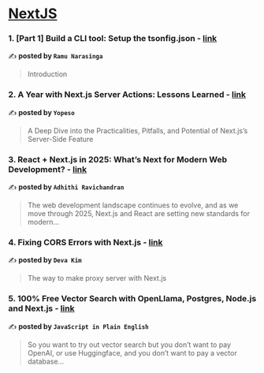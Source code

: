 
<h1><a href=https://medium.com/tag/nextjs/recommended target="_blank" rel="noopener noreferrer">NextJS</a></h1>
<h3>1. [Part 1] Build a CLI tool: Setup the tsonfig.json - <a href="https://medium.com/@thinkthroo/part-1-build-a-cli-tool-setup-the-tsonfig-json-fe330dc1bdb5" target="_blank" rel="noopener noreferrer">link</a></h3>

✍️ **posted by `Ramu Narasinga`**

<blockquote>Introduction</blockquote>

<h3>2. A Year with Next.js Server Actions: Lessons Learned - <a href="https://medium.com/yopeso/a-year-with-next-js-server-actions-lessons-learned-93ef7b518c73" target="_blank" rel="noopener noreferrer">link</a></h3>

✍️ **posted by `Yopeso`**

<blockquote>A Deep Dive into the Practicalities, Pitfalls, and Potential of Next.js’s Server-Side Feature</blockquote>

<h3>3. React + Next.js in 2025: What’s Next for Modern Web Development? - <a href="https://medium.com/@adhithiravi/react-next-js-in-2025-whats-next-for-modern-web-development-53e8199fed3c" target="_blank" rel="noopener noreferrer">link</a></h3>

✍️ **posted by `Adhithi Ravichandran`**

<blockquote>The web development landscape continues to evolve, and as we move through 2025, Next.js and React are setting new standards for modern…</blockquote>

<h3>4. Fixing CORS Errors with Next.js - <a href="https://medium.com/@devva.kim/fixing-cors-errors-with-next-js-a43811d41270" target="_blank" rel="noopener noreferrer">link</a></h3>

✍️ **posted by `Deva Kim`**

<blockquote>The way to make proxy server with Next.js</blockquote>

<h3>5. 100% Free Vector Search with OpenLlama, Postgres, Node.js and Next.js - <a href="https://medium.com/javascript-in-plain-english/100-free-vector-search-with-openllama-postgres-nodejs-and-nextjs-e496856766f7" target="_blank" rel="noopener noreferrer">link</a></h3>

✍️ **posted by `JavaScript in Plain English`**

<blockquote>So you want to try out vector search but you don’t want to pay OpenAI, or use Huggingface, and you don’t want to pay a vector database…</blockquote>

